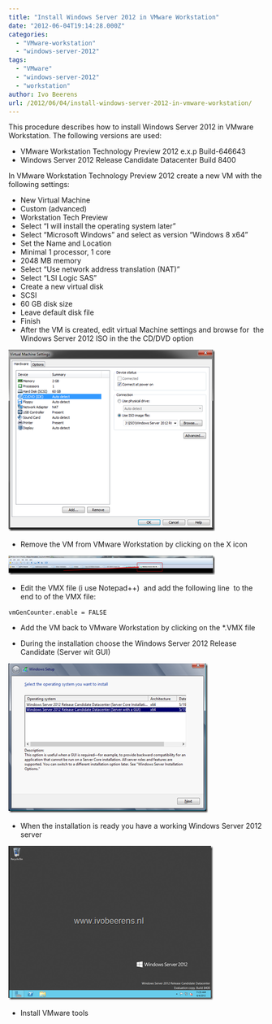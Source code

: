 ```yaml
---
title: "Install Windows Server 2012 in VMware Workstation"
date: "2012-06-04T19:14:28.000Z"
categories: 
  - "VMware-workstation"
  - "windows-server-2012"
tags: 
  - "VMware"
  - "windows-server-2012"
  - "workstation"
author: Ivo Beerens
url: /2012/06/04/install-windows-server-2012-in-vmware-workstation/
---
```


This procedure describes how to install Windows Server 2012 in VMware Workstation. The following versions are used:

- VMware Workstation Technology Preview 2012 e.x.p Build-646643
- Windows Server 2012 Release Candidate Datacenter Build 8400

In VMware Workstation Technology Preview 2012 create a new VM with the following settings:
- New Virtual Machine
- Custom (advanced)
- Workstation Tech Preview
- Select “I will install the operating system later”
- Select “Microsoft Windows” and select as version “Windows 8 x64”
- Set the Name and Location
- Minimal 1 processor, 1 core
- 2048 MB memory
- Select “Use network address translation (NAT)”
- Select “LSI Logic SAS”
- Create a new virtual disk
- SCSI
- 60 GB disk size
- Leave default disk file
- Finish
- After the VM is created, edit virtual Machine settings and browse for  the Windows Server 2012 ISO in the the CD/DVD option

[![image](images/image_thumb.png "image")](images/image.png)

- Remove the VM from VMware Workstation by clicking on the X icon

[![image](images/image_thumb4.png "image")](images/image4.png)

- Edit the VMX file (i use Notepad++)  and add the following line  to the end to of the VMX file:
```
vmGenCounter.enable = FALSE
```
- Add the VM back to VMware Workstation by clicking on the \*.VMX file

- During the installation choose the Windows Server 2012 Release Candidate (Server wit GUI)

[![image](images/image_thumb2.png "image")](images/image2.png)

- When the installation is ready you have a working Windows Server 2012 server

[![image](images/image_thumb3.png "image")](images/image3.png)

- Install VMware tools